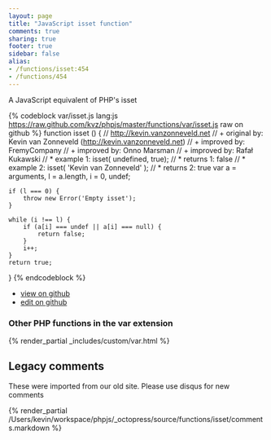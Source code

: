 ```yaml
---
layout: page
title: "JavaScript isset function"
comments: true
sharing: true
footer: true
sidebar: false
alias:
- /functions/isset:454
- /functions/454
---
```

<!-- Generated by Rakefile:build -->
A JavaScript equivalent of PHP's isset

{% codeblock var/isset.js lang:js https://raw.github.com/kvz/phpjs/master/functions/var/isset.js raw on github %}
function isset () {
    // http://kevin.vanzonneveld.net
    // +   original by: Kevin van Zonneveld (http://kevin.vanzonneveld.net)
    // +   improved by: FremyCompany
    // +   improved by: Onno Marsman
    // +   improved by: Rafał Kukawski
    // *     example 1: isset( undefined, true);
    // *     returns 1: false
    // *     example 2: isset( 'Kevin van Zonneveld' );
    // *     returns 2: true
    var a = arguments,
        l = a.length,
        i = 0,
        undef;

    if (l === 0) {
        throw new Error('Empty isset');
    }

    while (i !== l) {
        if (a[i] === undef || a[i] === null) {
            return false;
        }
        i++;
    }
    return true;
}
{% endcodeblock %}

 - [view on github](https://github.com/kvz/phpjs/blob/master/functions/var/isset.js)
 - [edit on github](https://github.com/kvz/phpjs/edit/master/functions/var/isset.js)

### Other PHP functions in the var extension
{% render_partial _includes/custom/var.html %}
## Legacy comments
These were imported from our old site. Please use disqus for new comments
<div style="overflow-y: scroll; height: 500px;">
{% render_partial /Users/kevin/workspace/phpjs/_octopress/source/functions/isset/comments.markdown %}
</div>
